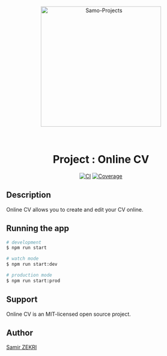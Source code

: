 <br />

<p align="center">
  <a href="https://samo-projects.com/" target="blank"><img src="https://user-images.githubusercontent.com/61990102/117683307-3bc61900-b1b4-11eb-952e-e08fe288df7d.png" width="320" alt="Samo-Projects" /></a>
</p>

<br/>

<h1 align="center">Project : Online CV</h1>

<p align="center">
  <a href="https://github.com/Samo-Projects/onlinecv/actions" target="_blank"><img src="https://github.com/Samo-Projects/onlinecv/workflows/CI/badge.svg" alt="CI" /></a>
  <a href="https://codecov.io/gh/Samo-Projects/onlinecv/" target="_blank"><img src="https://codecov.io/gh/Samo-Projects/onlinecv/branch/main/graph/badge.svg" alt="Coverage" /></a>
</p>

## Description

Online CV allows you to create and edit your CV online.

## Running the app

```bash
# development
$ npm run start

# watch mode
$ npm run start:dev

# production mode
$ npm run start:prod
```

## Support

Online CV is an MIT-licensed open source project.

## Author

[Samir ZEKRI](https://www.linkedin.com/in/samir-zekri/)